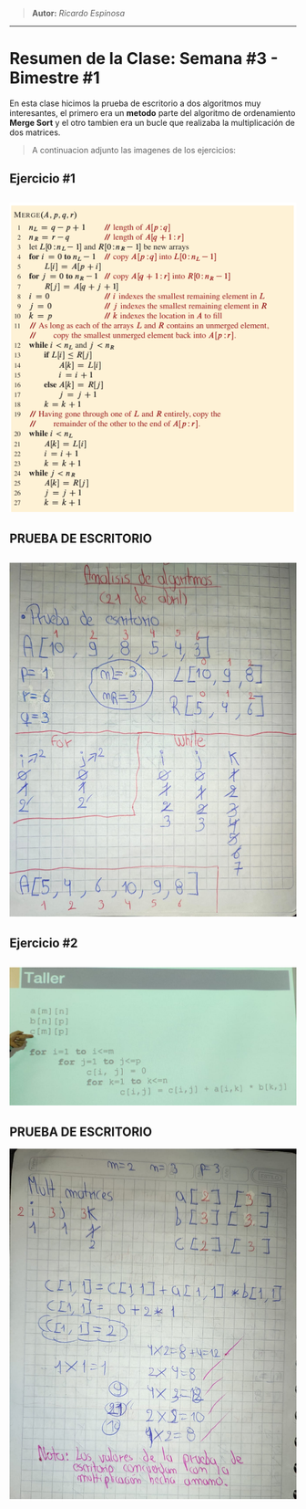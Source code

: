> **Autor:** *Ricardo Espinosa*
---
# Resumen de la Clase: Semana #3 - Bimestre #1

En esta clase hicimos la prueba de escritorio a dos algoritmos muy interesantes, el primero era un **metodo** parte del algoritmo  de ordenamiento **Merge Sort** y el otro tambien era un bucle que realizaba la multiplicación de dos matrices.

> A continuacion adjunto las imagenes de los ejercicios:

## Ejercicio #1
![Ejercicio1_clase3](../recursos/ejercicio1_clase3.png)
---
## PRUEBA DE ESCRITORIO
![prueba1](../recursos/prueba_mergesort.jpeg)
---

## Ejercicio #2
![Ejercicio2_clase3](../recursos/algoritmo_multiplicarMatrices_clase3.jpeg)
---
## PRUEBA DE ESCRITORIO
![prueba2](../recursos/solucion_multMatrices.jpeg)